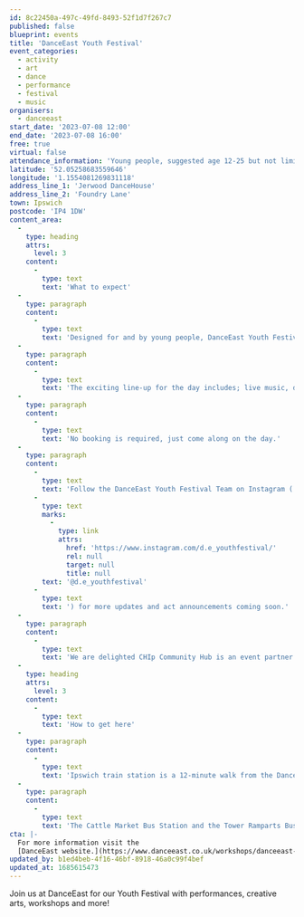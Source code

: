```yaml
---
id: 8c22450a-497c-49fd-8493-52f1d7f267c7
published: false
blueprint: events
title: 'DanceEast Youth Festival'
event_categories:
  - activity
  - art
  - dance
  - performance
  - festival
  - music
organisers:
  - danceeast
start_date: '2023-07-08 12:00'
end_date: '2023-07-08 16:00'
free: true
virtual: false
attendance_information: 'Young people, suggested age 12-25 but not limited to.'
latitude: '52.05258683559646'
longitude: '1.1554081269831118'
address_line_1: 'Jerwood DanceHouse'
address_line_2: 'Foundry Lane'
town: Ipswich
postcode: 'IP4 1DW'
content_area:
  -
    type: heading
    attrs:
      level: 3
    content:
      -
        type: text
        text: 'What to expect'
  -
    type: paragraph
    content:
      -
        type: text
        text: 'Designed for and by young people, DanceEast Youth Festival is putting young people from the local community at its heart, with space to express their identity and creativity and bring the Jerwood DanceHouse to life with an exciting programme of events and activities curated by their very own Youth Planning Team.'
  -
    type: paragraph
    content:
      -
        type: text
        text: 'The exciting line-up for the day includes; live music, dance workshops, creative arts and crafts workshops,  pop-up performances, exhibitions, film screenings and more! '
  -
    type: paragraph
    content:
      -
        type: text
        text: 'No booking is required, just come along on the day.'
  -
    type: paragraph
    content:
      -
        type: text
        text: 'Follow the DanceEast Youth Festival Team on Instagram ('
      -
        type: text
        marks:
          -
            type: link
            attrs:
              href: 'https://www.instagram.com/d.e_youthfestival/'
              rel: null
              target: null
              title: null
        text: '@d.e_youthfestival'
      -
        type: text
        text: ') for more updates and act announcements coming soon.'
  -
    type: paragraph
    content:
      -
        type: text
        text: 'We are delighted CHIp Community Hub is an event partner.'
  -
    type: heading
    attrs:
      level: 3
    content:
      -
        type: text
        text: 'How to get here'
  -
    type: paragraph
    content:
      -
        type: text
        text: 'Ipswich train station is a 12-minute walk from the DanceHouse.'
  -
    type: paragraph
    content:
      -
        type: text
        text: 'The Cattle Market Bus Station and the Tower Ramparts Bus Station are within 15 minutes’ walk and buses run frequently.'
cta: |-
  For more information visit the
  [DanceEast website.](https://www.danceeast.co.uk/workshops/danceeast-youth-festival/)
updated_by: b1ed4beb-4f16-46bf-8918-46a0c99f4bef
updated_at: 1685615473
---
```

Join us at DanceEast for our Youth Festival with performances, creative arts, workshops and more!